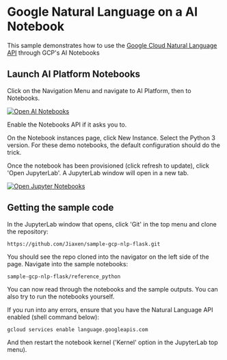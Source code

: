 # Google Natural Language on a AI Notebook

This sample demonstrates how to use the [Google Cloud Natural Language API](https://cloud.google.com/natural-language) through GCP's AI Notebooks

## Launch AI Platform Notebooks 

Click on the Navigation Menu and navigate to AI Platform, then to Notebooks.

[![Open AI Notebooks][notebook_img]][notebook_link]

[notebook_img]: https://cdn.qwiklabs.com/fnUEPKKDGG4Xw1nbWJRpVfg02LTmJLOrel2Ny42JQVk%3D
[notebook_link]: https://console.cloud.google.com/ai-platform/notebooks/list

Enable the Notebooks API if it asks you to.

On the Notebook instances page, click New Instance. Select the Python 3 version. 
For these demo notebooks, the default configuration should do the trick.

Once the notebook has been provisioned (click refresh to update), click 'Open JupyterLab'. A JupyterLab window will open in a new tab. 

[![Open Jupyter Notebooks][jupyter_img]][jupyter_link]

[jupyter_img]: https://cdn.qwiklabs.com/fowDLNZLw1WB1zkF9BBSwzNvjBnZyducp45ui%2FBkXTg%3D
[jupyter_link]: https://console.cloud.google.com/ai-platform/notebooks/list


## Getting the sample code

In the JupyterLab window that opens, click 'Git' in the top menu and clone the repository:

    https://github.com/Jiaxen/sample-gcp-nlp-flask.git

You should see the repo cloned into the navigator on the left side of the page. Navigate into the sample notebooks:

    sample-gcp-nlp-flask/reference_python
    
You can now read through the notebooks and the sample outputs.
You can also try to run the notebooks yourself. 

If you run into any errors, ensure that you have the Natural Language API enabled (shell command below): 

    gcloud services enable language.googleapis.com
And then restart the notebook kernel ('Kernel' option in the JupyterLab top menu).